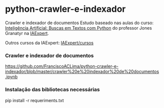 # python-crawler-e-indexador
Crawler e indexador de documentos
Estudo baseado nas aulas do curso: [Inteligência Artificial: Buscas em Textos com Python](https://www.udemy.com/inteligencia-artificial-buscas-em-textos-com-python/?couponCode=BTPSITE1) do professor Jones Granatyr na [IAExpert](http://iaexpert.com.br/).

Outros cursos da IAExpert: [IAExpert/cursos](http://iaexpert.com.br/index.php/cursos/)

### Crawler e indexador de documentos
https://github.com/FranciscoACLima/python-crawler-e-indexador/blob/master/crawler%20e%20indexador%20de%20documentos.ipynb


### Instalação das bibliotecas necessárias
pip install -r requeriments.txt

